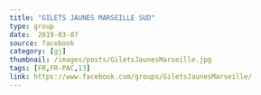 ```yaml
---
title: "GILETS JAUNES MARSEILLE SUD"
type: group
date:  2019-03-07
source: facebook
category: [gj]
thumbnail: /images/posts/GiletsJaunesMarseille.jpg
tags: [FR,FR-PAC,13]
link: https://www.facebook.com/groups/GiletsJaunesMarseille/
---
```

